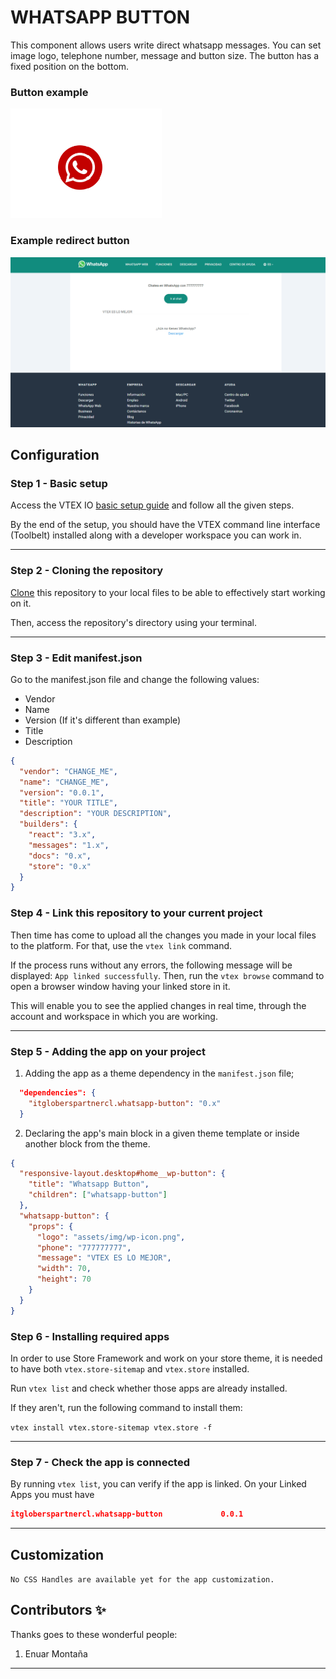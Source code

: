 # WHATSAPP BUTTON

This component allows users write direct whatsapp messages. You can set image logo, telephone number, message and button size. The button has a fixed position on the bottom.

### Button example

![preview](../assets/img/wp-button.png)

### Example redirect button

![preview](../assets/img/wp-page.png)

## Configuration

### **Step 1** - Basic setup

Access the VTEX IO [basic setup guide](https://vtex.io/docs/getting-started/build-stores-with-store-framework/1) and follow all the given steps.

By the end of the setup, you should have the VTEX command line interface (Toolbelt) installed along with a developer workspace you can work in.

---

### **Step 2** - Cloning the repository

[Clone](https://help.github.com/en/github/creating-cloning-and-archiving-repositories/cloning-a-repository) this repository to your local files to be able to effectively start working on it.

Then, access the repository's directory using your terminal.

---

### **Step 3** - Edit manifest.json

Go to the manifest.json file and change the following values:
- Vendor
- Name
- Version (If it's different than example)
- Title 
- Description

```json
{
  "vendor": "CHANGE_ME",
  "name": "CHANGE_ME",
  "version": "0.0.1",
  "title": "YOUR TITLE",
  "description": "YOUR DESCRIPTION",
  "builders": {
    "react": "3.x",
    "messages": "1.x",
    "docs": "0.x",
    "store": "0.x"
  }
}
```

### **Step 4** - Link this repository to your current project

Then time has come to upload all the changes you made in your local files to the platform. For that, use the `vtex link` command.

If the process runs without any errors, the following message will be displayed: `App linked successfully`. Then, run the `vtex browse` command to open a browser window having your linked store in it.

This will enable you to see the applied changes in real time, through the account and workspace in which you are working.

---

### **Step 5** - Adding the app on your project

1. Adding the app as a theme dependency in the `manifest.json` file;

```json
  "dependencies": {
    "itgloberspartnercl.whatsapp-button": "0.x"
  }
```

2. Declaring the app's main block in a given theme template or inside another block from the theme.

```json
{
  "responsive-layout.desktop#home__wp-button": {
    "title": "Whatsapp Button",
    "children": ["whatsapp-button"]
  },
  "whatsapp-button": {
    "props": {
      "logo": "assets/img/wp-icon.png",
      "phone": "777777777",
      "message": "VTEX ES LO MEJOR",
      "width": 70,
      "height": 70
    }
  }
}
```

### **Step 6** - Installing required apps

In order to use Store Framework and work on your store theme, it is needed to have both `vtex.store-sitemap` and `vtex.store` installed.

Run `vtex list` and check whether those apps are already installed.

If they aren't, run the following command to install them:

`vtex install vtex.store-sitemap vtex.store -f`

---

### **Step 7** - Check the app is connected

By running `vtex list`, you can verify if the app is linked. On your Linked Apps you must have

```json
itgloberspartnercl.whatsapp-button             0.0.1
```

---

## Customization

`No CSS Handles are available yet for the app customization.`

<!-- DOCS-IGNORE:start -->

## Contributors ✨

Thanks goes to these wonderful people:

1. Enuar Montaña

---
